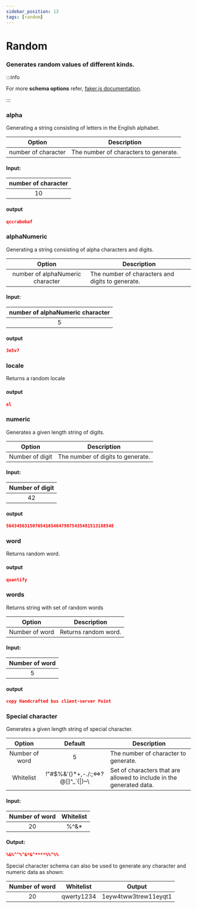```yaml
---
sidebar_position: 13
tags: [random]
---
```


# Random

### Generates random values of different kinds.

:::info

For more **schema options** refer, [faker.js documentation](https://fakerjs.dev/).

:::

### alpha

Generating a string consisting of letters in the English alphabet.

|       Option        | Description                           |
| :-----------------: | ------------------------------------- |
| number of character | The number of characters to generate. |

#### Input:

| number of character |
| :-----------------: |
|         10          |

#### output

```json
qccrabobaf
```

### alphaNumeric

Generating a string consisting of alpha characters and digits.

|              Option              | Description                                      |
| :------------------------------: | ------------------------------------------------ |
| number of alphaNumeric character | The number of characters and digits to generate. |

#### Input:

| number of alphaNumeric character |
| :------------------------------: |
|                5                 |

#### output

```json
3e5v7
```

### locale

Returns a random locale

#### output

```json
el
```

### numeric

Generates a given length string of digits.

|     Option      | Description                       |
| :-------------: | --------------------------------- |
| Number of digit | The number of digits to generate. |

#### Input:

| Number of digit |
| :-------------: |
|       42        |

#### output

```json
56434563150765416546479875435481513188548
```

### word

Returns random word.

#### output

```json
quantify
```

### words

Returns string with set of random words

|     Option     | Description          |
| :------------: | -------------------- |
| Number of word | Returns random word. |

#### Input:

| Number of word |
| :------------: |
|       5        |

#### output

```json
copy Handcrafted bus client-server Point
```

### Special character

Generates a given length string of special character.

|     Option     |               Default                | Description                                                          |
| :------------: | :----------------------------------: | -------------------------------------------------------------------- |
| Number of word |                  5                   | The number of character to generate.                                 |
|   Whitelist    | !"#$%&'()\*+,-./:;<=>?@[]^\_`{\|}~\  | Set of characters that are allowed to include in the generated data. |

#### Input:

| Number of word | Whitelist |
| :------------: | :-------: |
|       20       |   %^&\*   |

#### Output:

```json
%&%^^%^&*&^****%%^%%
```

Special character schema can also be used to generate any character and numeric data as shown:

| Number of word | Whitelist  |        Output        |
| :------------: | :--------: | :------------------: |
|       20       | qwerty1234 | 1eyw4tww3trew11eyqt1 |
